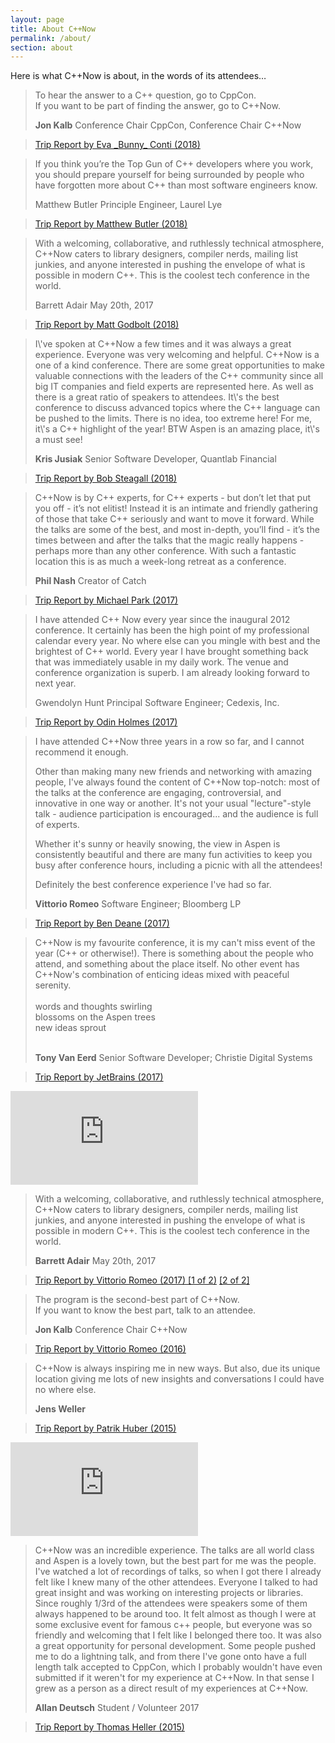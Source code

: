 ```yaml
---
layout: page
title: About C++Now
permalink: /about/
section: about
---
```


Here is what C++Now is about, in the words of its attendees…

<blockquote class="quoteBox">
    <span class="quoteBoxImage quoteBoxQuotes"></span>
    <p class="quoteBoxText">
        To hear the answer to a C++ question, go to CppCon.<br>
        If you want to be part of finding the answer, go to C++Now.
    </p>
    <strong class="quoteBoxAuthor">Jon Kalb</strong>
    <span class="quoteBoxCredentials">Conference Chair CppCon, Conference Chair C++Now</span>
</blockquote>


<blockquote class="quoteBox">
    <span class="quoteBoxImage quoteBoxAirplane"></span>
    <a href="https://bunnyladame.blogspot.com/2018/05/a-cppnow-travel-guide.html" class="quoteBoxMainLink">Trip Report by Eva _Bunny_ Conti (2018)</a>
</blockquote>


<blockquote class="quoteBox replaceQuote">
    <span class="quoteBoxImage quoteBoxQuotes"></span>
    <p class="quoteBoxText">
        If you think you’re the Top Gun of C++ developers where you work, you should prepare yourself for being surrounded by people who have forgotten more about C++ than most software engineers know.
    </p>
    <span class="quoteBoxAuthor">Matthew Butler</span>
    <span class="quoteBoxCredentials">Principle Engineer, Laurel Lye</span>
</blockquote>

<blockquote class="quoteBox">
    <span class="quoteBoxImage quoteBoxAirplane"></span>
    <a href="https://maddphysics.com/2018/05/16/cnow-2018-trip-report/" class="quoteBoxMainLink">Trip Report by Matthew Butler (2018)</a>
</blockquote>


<blockquote class="quoteBox replaceQuote">
    <span class="quoteBoxImage quoteBoxQuotes"></span>
    <p class="quoteBoxText">
        With a welcoming, collaborative, and ruthlessly technical atmosphere, C++Now caters to library designers, compiler nerds, mailing list junkies, and anyone interested in pushing the envelope of what is possible in modern C++. This is the coolest tech conference in the world.
    </p>
    <span class="quoteBoxAuthor">Barrett Adair</span>
    <span class="quoteBoxCredentials">May 20th, 2017</span>
</blockquote>

<blockquote class="quoteBox">
    <span class="quoteBoxImage quoteBoxAirplane"></span>
    <a href="https://xania.org/201805/cppnow-trip-report" class="quoteBoxMainLink">Trip Report by Matt Godbolt (2018)</a>
</blockquote>


<blockquote class="quoteBox replaceQuote">
    <span class="quoteBoxImage quoteBoxQuotes"></span>
    <p class="quoteBoxText">
I\'ve spoken at C++Now a few times and it was always a great experience. Everyone was very welcoming and helpful. C++Now is a one of a kind conference. There are some great opportunities to make valuable connections with the leaders of the C++ community since all big IT companies and field experts are represented here. As well as there is a great ratio of speakers to attendees. It\'s the best conference to discuss advanced topics where the C++ language can be pushed to the limits. There is no idea, too extreme here! For me, it\'s a C++ highlight of the year! BTW Aspen is an amazing place, it\'s a must see!</p>
    <strong class="quoteBoxAuthor">Kris Jusiak</strong>
    <span class="quoteBoxCredentials">Senior Software Developer, Quantlab Financial</span>
</blockquote>


<blockquote class="quoteBox">
    <span class="quoteBoxImage quoteBoxAirplane"></span>
    <a href="https://bobsteagall.com/2018/05/13/cppnow-2018-trip-report/" class="quoteBoxMainLink">Trip Report by Bob Steagall (2018)</a>
</blockquote>


<blockquote class="quoteBox replaceQuote">
    <span class="quoteBoxImage quoteBoxQuotes"></span>
    <p class="quoteBoxText">
C++Now is by C++ experts, for C++ experts - but don’t let that put you off - it’s not elitist! Instead it is an intimate and friendly gathering of those that take C++ seriously and want to move it forward. While the talks are some of the best, and most in-depth, you’ll find - it’s the times between and after the talks that the magic really happens - perhaps more than any other conference. With such a fantastic location this is as much a week-long retreat as a conference.</p>
    <strong class="quoteBoxAuthor">Phil Nash</strong>
    <span class="quoteBoxCredentials">Creator of Catch</span>
</blockquote>


<blockquote class="quoteBox">
    <span class="quoteBoxImage quoteBoxAirplane"></span>
    <a href="https://mpark.github.io/trip-report/2017/05/20/cppnow-2017/" class="quoteBoxMainLink">Trip Report by Michael Park (2017)</a>
</blockquote>


<blockquote class="quoteBox replaceQuote">
    <span class="quoteBoxImage quoteBoxQuotes"></span>
    <p class="quoteBoxText">
        I have attended C++ Now every year since the inaugural 2012 conference. It certainly has been the high point of my professional calendar every year. No where else can you mingle with best and the brightest of C++ world. Every year I have brought something back that was immediately usable in my daily work. The venue and conference organization is superb. I am already looking forward to next year.
    </p>
    <span class="quoteBoxAuthor">Gwendolyn Hunt</span>
    <span class="quoteBoxCredentials">Principal Software Engineer; Cedexis, Inc.</span>
</blockquote>

<blockquote class="quoteBox">
    <span class="quoteBoxImage quoteBoxAirplane"></span>
    <a href="http://odinthenerd.blogspot.com/2017/05/cppnow-trip-report.html" class="quoteBoxMainLink">Trip Report by Odin Holmes (2017)</a>
</blockquote>


<blockquote class="quoteBox replaceQuote">
    <span class="quoteBoxImage quoteBoxQuotes"></span>
    <p class="quoteBoxText">
I have attended C++Now three years in a row so far, and I cannot recommend it enough.

Other than making many new friends and networking with amazing people, I've always found the content of C++Now  top-notch: most of the talks at the conference are engaging, controversial, and innovative in one way or another. It's not your usual "lecture"-style talk - audience participation is encouraged... and the audience is full of experts.

Whether it's sunny or heavily snowing, the view in Aspen is consistently beautiful and there are many fun activities to keep you busy after conference hours, including a picnic with all the attendees!

Definitely the best conference experience I've had so far.</p>
    <strong class="quoteBoxAuthor">Vittorio Romeo</strong>
    <span class="quoteBoxCredentials">Software Engineer; Bloomberg LP</span>
</blockquote>


<blockquote class="quoteBox">
    <span class="quoteBoxImage quoteBoxAirplane"></span>
    <a href="http://www.elbeno.com/blog/?p=1443" class="quoteBoxMainLink">Trip Report by Ben Deane (2017)</a>
</blockquote>


<blockquote class="quoteBox replaceQuote">
    <span class="quoteBoxImage quoteBoxQuotes"></span>
    <p class="quoteBoxText">
C++Now is my favourite conference, it is my can't miss event of the year (C++ or otherwise!).
There is something about the people who attend, and something about the place itself.
No other event has C++Now's combination of enticing ideas mixed with peaceful serenity.<br /><br />
words and thoughts swirling<br />
blossoms on the Aspen trees<br />
new ideas sprout<br />
&nbsp;</p>
    <strong class="quoteBoxAuthor">Tony Van Eerd</strong>
    <span class="quoteBoxCredentials">Senior Software Developer; Christie Digital Systems</span>
</blockquote>


<blockquote class="quoteBox">
    <span class="quoteBoxImage quoteBoxAirplane"></span>
    <a href="https://blog.jetbrains.com/clion/2017/06/cnow-trip-report-by-jetbrains/" class="quoteBoxMainLink">Trip Report by JetBrains (2017)</a>
</blockquote>


<div class="ratioBox16x9"><iframe src="https://www.youtube.com/embed/QsYuEsZVy3I?color=white&rel=0" frameborder="0" sandbox="allow-scripts allow-same-origin allow-popups allow-presentation" allowfullscreen=""></iframe></div>


<blockquote class="quoteBox replaceQuote">
    <span class="quoteBoxImage quoteBoxQuotes"></span>
    <p class="quoteBoxText">
        With a welcoming, collaborative, and ruthlessly technical atmosphere, C++Now caters to library designers, compiler nerds, mailing list junkies, and anyone interested in pushing the envelope of what is possible in modern C++. This is the coolest tech conference in the world.
    </p>
    <strong class="quoteBoxAuthor">Barrett Adair</strong>
    <span class="quoteBoxCredentials">May 20th, 2017</span>
</blockquote>


<blockquote class="quoteBox">
    <span class="quoteBoxImage quoteBoxAirplane"></span>
    <a href="https://vittorioromeo.info/index/blog/cppnow2017_tripreport_pt1.html" class="quoteBoxMainLink">Trip Report by Vittorio Romeo (2017) [1 of 2)</a>
    <a href="https://vittorioromeo.info/index/blog/cppnow2017_tripreport_pt2.html" class="quoteBoxMainLink">[2 of 2]</a>
</blockquote>


<blockquote class="quoteBox">
    <span class="quoteBoxImage quoteBoxQuotes"></span>
    <p class="quoteBoxText">
        The program is the second-best part of C++Now.<br>
        If you want to know the best part, talk to an attendee.
    </p>
    <strong class="quoteBoxAuthor">Jon Kalb</strong>
    <span class="quoteBoxCredentials">Conference Chair C++Now</span>
</blockquote>


<blockquote class="quoteBox">
    <span class="quoteBoxImage quoteBoxAirplane"></span>
    <a href="https://github.com/SuperV1234/cppnow2016/blob/master/trip_report.md" class="quoteBoxMainLink">Trip Report by Vittorio Romeo (2016)</a>
</blockquote>


<blockquote class="quoteBox replaceQuote">
    <span class="quoteBoxImage quoteBoxQuotes"></span>
    <p class="quoteBoxText">
        C++Now is always inspiring me in new ways. But also, due its unique location giving me lots of new insights and conversations I could have no where else.
    </p>
    <strong class="quoteBoxAuthor">Jens Weller</strong>
    <span class="quoteBoxCredentials"></span>
</blockquote>


<blockquote class="quoteBox">
    <span class="quoteBoxImage quoteBoxAirplane"></span>
    <a href="http://www.patrikhuber.ch/blog/7-cpp-now-2015-trip-report" class="quoteBoxMainLink">Trip Report by Patrik Huber (2015)</a>
</blockquote>


<div class="ratioBox16x9"><iframe src="https://www.youtube.com/embed/kdbYLOBNguk?color=white&rel=0" frameborder="0" sandbox="allow-scripts allow-same-origin allow-popups allow-presentation" allowfullscreen=""></iframe></div>


<blockquote class="quoteBox replaceQuote">
    <span class="quoteBoxImage quoteBoxQuotes"></span>
    <p class="quoteBoxText">
        C++Now was an incredible experience. The talks are all world class and Aspen is a lovely town, but the best part for me was the people. I've watched a lot of recordings of talks, so when I got there I already felt like I knew many of the other attendees. Everyone I talked to had great insight and was working on interesting projects or libraries. Since roughly 1/3rd of the attendees were speakers some of them always happened to be around too. It felt almost as though I were at some exclusive event for famous c++ people, but everyone was so friendly and welcoming that I felt like I belonged there too. It was also a great opportunity for personal development. Some people pushed me to do a lightning talk, and from there I've gone onto have a full length talk accepted to CppCon, which I probably wouldn't have even submitted if it weren't for my experience at C++Now. In that sense I grew as a person as a direct result of my experiences at C++Now.
    </p>
    <strong class="quoteBoxAuthor">Allan Deutsch</strong>
    <span class="quoteBoxCredentials">Student / Volunteer 2017</span>
</blockquote>


<blockquote class="quoteBox">
    <span class="quoteBoxImage quoteBoxAirplane"></span>
    <a href="http://stellar-group.org/2015/05/cnow-2015-trip-report-hpx-is-in-the-air/" class="quoteBoxMainLink">Trip Report by Thomas Heller (2015)</a>
</blockquote>
